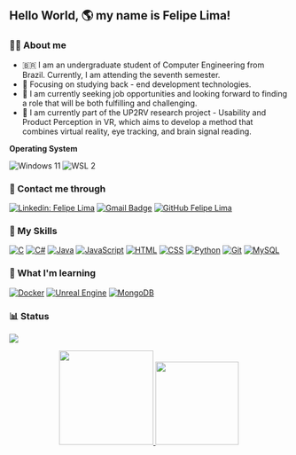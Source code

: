 ## Hello World, 🌎 my name is Felipe Lima!

<h3> 💪🏽 About me </h3>

- 🇧🇷 I am an undergraduate student of Computer Engineering from Brazil. Currently, I am attending the seventh semester.
- 🎯 Focusing on studying back - end development technologies.
- 🔎 I am currently seeking job opportunities and looking forward to finding a role that will be both fulfilling and challenging.
- 🔭 I am currently part of the UP2RV research project - Usability and Product Perception in VR, which aims to develop a method that combines virtual reality, eye tracking, and brain signal reading.

**Operating System**

  ![Windows 11](https://img.shields.io/badge/Windows-11-2376BC?style=flat&logo=windows&logoColor=white)
  ![WSL 2](https://img.shields.io/badge/WSL-2-2376BC?style=flat&logo=windows-terminal&logoColor=white)


<h3> 📱 Contact me through </h3>

[![Linkedin: Felipe Lima](https://img.shields.io/badge/-FelipeArtur-blue?style=flat-square&logo=Linkedin&logoColor=white&link=https://www.linkedin.com/in/felipeartur/)](https://www.linkedin.com/in/felipeartur/)
[![Gmail Badge](https://img.shields.io/badge/-felipe.artur.ml@gmail.com-006bed?style=flat-square&logo=Gmail&logoColor=white&link=mailto:felipe.artur.ml@gmail.com)](mailto:felipe.artur.ml@gmail.com)
[![GitHub Felipe Lima](https://img.shields.io/github/followers/FelipeArtur?label=FelipeArtur&style=social)](https://github.com/FelipeArtur)

<h3> 🧰 My Skills </h3>

  [![C](https://img.shields.io/badge/C-<version>-A8B9CC?style=flat&logo=c&logoColor=white)](https://en.wikipedia.org/wiki/C_(programming_language))
  [![C#](https://img.shields.io/badge/C%23-<version>-239120?style=flat&logo=c-sharp&logoColor=white)](https://docs.microsoft.com/en-us/dotnet/csharp/)
  [![Java](https://img.shields.io/badge/Java-<version>-007396?style=flat&logo=java&logoColor=white)](https://www.java.com/)
  [![JavaScript](https://img.shields.io/badge/JavaScript-<version>-F7DF1E?style=flat&logo=javascript&logoColor=black)](https://developer.mozilla.org/en-US/docs/Web/JavaScript)
  [![HTML](https://img.shields.io/badge/HTML-<version>-E34F26?style=flat&logo=html5&logoColor=white)](https://developer.mozilla.org/en-US/docs/Web/HTML)
  [![CSS](https://img.shields.io/badge/CSS-<version>-1572B6?style=flat&logo=css3&logoColor=white)](https://developer.mozilla.org/en-US/docs/Web/CSS)
  [![Python](https://img.shields.io/badge/Python-<version>-3776AB?style=flat&logo=python&logoColor=white)](https://www.python.org/)
  [![Git](https://img.shields.io/badge/Git-<version>-F05032?style=flat&logo=git&logoColor=white)](https://git-scm.com/)
  [![MySQL](https://img.shields.io/badge/MySQL-<version>-4479A1?style=flat&logo=mysql&logoColor=white)](https://www.mysql.com/)
  
<h3> 📖 What I'm learning </h3>

  [![Docker](https://img.shields.io/badge/Docker-20.10-2496ED?style=flat&logo=docker&logoColor=white)](https://www.docker.com/)
  [![Unreal Engine](https://img.shields.io/badge/Unreal%20Engine-4.27-0E1128?style=flat&logo=unreal-engine&logoColor=white)](https://www.unrealengine.com/)
  [![MongoDB](https://img.shields.io/badge/MongoDB-4.4-green?style=flat&logo=mongodb&logoColor=white)](https://www.mongodb.com/)


<h3> 📊 Status </h3>

![](https://komarev.com/ghpvc/?username=FelipeArtur&color=006bed)
<div align="center" style="display: inline_block">
  <a href="[https://github.com/FelipeArtur](https://github.com/FelipeArtur)">
  <img height="170em" src="https://github-readme-stats.vercel.app/api?username=FelipeArtur&show_icons=true&theme=dark#gh-dark-mode-only)](https://github.com/anuraghazra/github-readme-stats#gh-dark-mode-only"/> 
  <img height="150em" src="https://github-readme-stats.vercel.app/api/top-langs/?username=FelipeArtur&hide_progress=true&langs_count=16&theme=dark"/>
</div>
